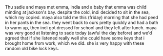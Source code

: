Thu sadie and maya met emma, india and a baby that emma was child minding at jackson's bay. despite the cold, indi decided to sit in the sea, which my copied. maya also told me this (friday) morning that she had peed in her pants in the sea. they went back to ours pretty quickly and had a bath to warm up, then indi got dressed for school and they left after lunch. maya was very good at listening to sade today (awful the day before) and we'd agreed that if she listened really well she could have some keys that i brought home from work, which we did. she is very happy with these random old bike lock keys. 
